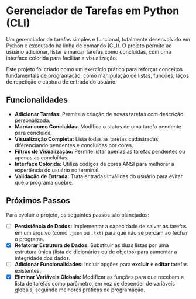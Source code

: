 # Gerenciador de Tarefas em Python (CLI)

Um gerenciador de tarefas simples e funcional, totalmente desenvolvido em Python e executado na linha de comando (CLI). O projeto permite ao usuário adicionar, listar e marcar tarefas como concluídas, com uma interface colorida para facilitar a visualização.

Este projeto foi criado como um exercício prático para reforçar conceitos fundamentais de programação, como manipulação de listas, funções, laços de repetição e captura de entrada do usuário.

## Funcionalidades

* **Adicionar Tarefas:** Permite a criação de novas tarefas com descrição personalizada.
* **Marcar como Concluídas:** Modifica o status de uma tarefa pendente para concluída.
* **Visualização Completa:** Lista todas as tarefas cadastradas, diferenciando pendentes e concluídas por cores.
* **Filtros de Visualização:** Permite listar apenas as tarefas pendentes ou apenas as concluídas.
* **Interface Colorida:** Utiliza códigos de cores ANSI para melhorar a experiência do usuário no terminal.
* **Validação de Entrada:** Trata entradas inválidas do usuário para evitar que o programa quebre.

## Próximos Passos

Para evoluir o projeto, os seguintes passos são planejados:

* [ ] **Persistência de Dados:** Implementar a capacidade de salvar as tarefas em um arquivo (como `.json` ou `.txt`) para que não se percam ao fechar o programa.
* [X] **Refatorar Estrutura de Dados:** Substituir as duas listas por uma estrutura única (lista de dicionários ou de objetos) para aumentar a integridade dos dados.
* [ ] **Adicionar Funcionalidades:** Incluir opções para **excluir** e **editar** tarefas existentes.
* [X] **Eliminar Variáveis Globais:** Modificar as funções para que recebam a lista de tarefas como parâmetro, em vez de depender de variáveis globais, seguindo melhores práticas de programação.
